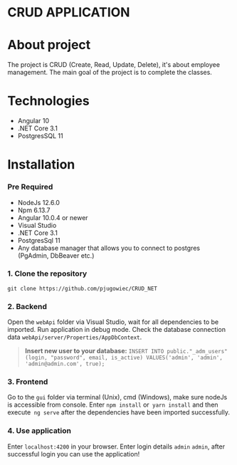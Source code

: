 # CRUD APPLICATION

# About project

The project is CRUD (Create, Read, Update, Delete), it's about employee management. The main goal of the project is to complete the classes.

# Technologies

- Angular 10
- .NET Core 3.1
- PostgresSQL 11

# Installation

### Pre Required

- NodeJs 12.6.0
- Npm 6.13.7
- Angular 10.0.4 or newer
- Visual Studio
- .NET Core 3.1
- PostgresSql 11
- Any database manager that allows you to connect to postgres (PgAdmin, DbBeaver etc.)

### 1. Clone the repository
  
  `git clone https://github.com/pjugowiec/CRUD_NET`
  
### 2. Backend

Open the `webApi` folder via Visual Studio, wait for all dependencies to be imported. Run application in debug mode. 
Check the database connection data `webApi/server/Properties/AppDbContext`. 
> **Insert new user to your database:**
> `INSERT INTO public."_adm_users"
(login, "password", email, is_active)
VALUES('admin', 'admin', 'admin@admin.com', true);
`

### 3. Frontend

Go to the `gui` folder via terminal (Unix), cmd (Windows), make sure nodeJs is accessible from console. 
Enter `npm install` or` yarn install` and then execute` ng serve` after the dependencies have been imported successfully.

### 4. Use application

Enter `localhost:4200` in your browser. Enter login details `admin` `admin`, after successful login you can use the application!
